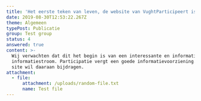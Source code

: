 ```yaml
---
title: 'Het eerste teken van leven, de website van VughtParticipeert is geboren.'
date: 2019-08-30T12:53:22.267Z
theme: Algemeen
typePost: Publicatie
group: Test group
status: 4
answered: true
content: >-
  Wij verwachten dat dit het begin is van een interessante en informatieve
  informatiestroom. Participatie vergt een goede informatievoorziening. Deze
  site wil daaraan bijdragen.
attachment:
  - file:
      attachment: /uploads/random-file.txt
      name: Test file
---
```


